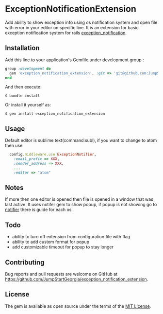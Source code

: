 # ExceptionNotificationExtension

Add ability to show exception info using os notification system and open file with error in your editor on specific line. 
It is an extension for basic exception notification system for rails [exception_notification](https://github.com/rails/exception_notification).


## Installation

Add this line to your application's Gemfile under development group :

```ruby
group :development do
  gem 'exception_notification_extension', :git => 'git@github.com:JumpStartGeorgia/exception_notification_extension.git'
end
```

And then execute:

    $ bundle install

Or install it yourself as:

    $ gem install exception_notification_extension

## Usage

Default editor is sublime text(command:subl), if you want to change to atom then use 

```ruby
  config.middleware.use ExceptionNotifier,
    :email_prefix => XXX,
    :sender_address => XXX,
    ...
    :editor => "atom"
```

## Notes

  If more then one editor is opened then file is opened in a window that was last active.
  It uses notifer gem to show popup, if popup is not showing go to [notifier](https://github.com/fnando/notifier) there is guide for each os

## Todo 
  - ability to turn off extension from configuration file with flag
  - ability to add custom format for popup
  - add customizable timeout for popup to stay longer

## Contributing

Bug reports and pull requests are welcome on GitHub at https://github.com/JumpStartGeorgia/exception_notification_extension.


## License

The gem is available as open source under the terms of the [MIT License](http://opensource.org/licenses/MIT).

